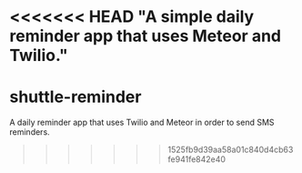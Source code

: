<<<<<<< HEAD
"A simple daily reminder app that uses Meteor and Twilio." 
=======
# shuttle-reminder
A daily reminder app that uses Twilio and Meteor in order to send SMS reminders.
>>>>>>> 1525fb9d39aa58a01c840d4cb63fe941fe842e40
